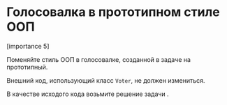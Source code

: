 # Голосовалка в прототипном стиле ООП

[importance 5]

Поменяйте стиль ООП в голосовалке, созданной в задаче [](/task/voter) на прототипный.

Внешний код, использующий класс `Voter`, не должен измениться.

В качестве исходого кода возьмите решение задачи [](/task/voter).
